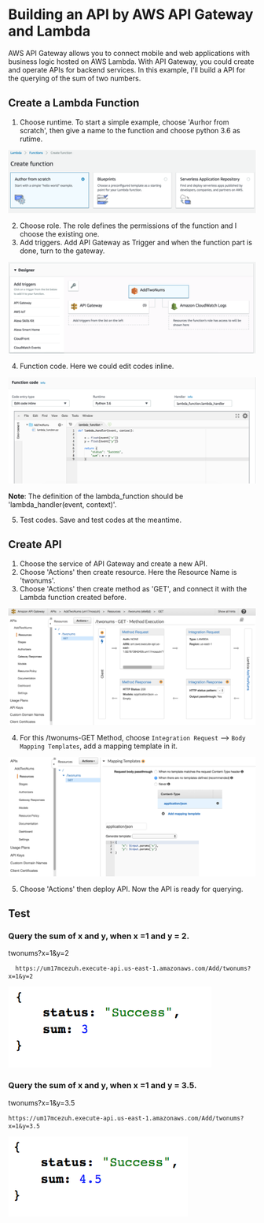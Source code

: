 # Building an API by AWS API Gateway and Lambda

AWS API Gateway allows you to connect mobile and web applications with business logic hosted on AWS Lambda. With API Gateway, you could create and operate APIs for backend services. In this example, I'll build a API for the querying of the sum of two numbers.

## Create a Lambda Function
1. Choose runtime. To start a simple example, choose 'Aurhor from scratch', then give a name to the function and choose python 3.6 as rutime.

![CreateFunctions](Figures/CreateFunctions.png)

2. Choose role. The role defines the permissions of the function and I choose the existing one.
3. Add triggers. Add API Gateway as Trigger and when the function part is done, turn to the gateway.

![AddTriggers](Figures/AddTriggers.png)

4. Function code. Here we could edit codes inline.

![EditCodeInline](Figures/EditCodeInline.png)

 __Note__: The definition of the lambda_function should be 'lambda_handler(event, context)'.

5. Test codes. Save and test codes at the meantime.

## Create API
1. Choose the service of API Gateway and create a new API.
2. Choose 'Actions' then create resource. Here the Resource Name is 'twonums'.
3. Choose 'Actions' then create method as 'GET', and connect it with the Lambda function created before.

![Method](Figures/Method.png)

4. For this /twonums-GET Method, choose `Integration Request` --> `Body Mapping Templates`, add a mapping template in it.

![MappingTemplate](Figures/MappingTemplate.png)

5. Choose 'Actions' then deploy API. Now the API is ready for querying. 
      
 ## Test
 ### Query the sum of x and y, when x =1 and y = 2.
 twonums?x=1&y=2
     
      https://um17mcezuh.execute-api.us-east-1.amazonaws.com/Add/twonums?x=1&y=2
  
  ![Test](Figures/Test.png)
  
 ### Query the sum of x and y, when x =1 and y = 3.5.
 twonums?x=1&y=3.5
 
    https://um17mcezuh.execute-api.us-east-1.amazonaws.com/Add/twonums?x=1&y=3.5
    
 ![Test1](Figures/Test1.png)
